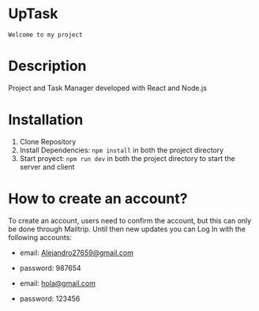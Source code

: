 # UpTask
    Welcome to my project

# Description
Project and Task Manager developed with React and Node.js

# Installation 
1. Clone Repository
2. Install Dependencies: `npm install` in both the project directory 
3. Start proyect: `npm run dev` in both the project directory to start the server and client

# How to create an account?
To create an account, users need to confirm the account, but this can only be done through Mailtrip.
Until then new updates you can Log In with the following accounts: 

* email: Alejandro27659@gmail.com 
* password: 987654

* email: hola@gmail.com
* password: 123456

